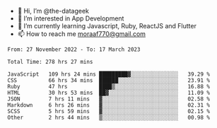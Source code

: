 - 👋 Hi, I’m @the-datageek
- 👀 I’m interested in App Development
- 🌱 I’m currently learning Javascript, Ruby, ReactJS and Flutter
- 📫 How to reach me moraaf770@gmail.com

<!---
the-datageek/the-datageek is a ✨ special ✨ repository because its `README.md` (this file) appears on your GitHub profile.
You can click the Preview link to take a look at your changes.
--->
<!--START_SECTION:waka-->

```text
From: 27 November 2022 - To: 17 March 2023

Total Time: 278 hrs 27 mins

JavaScript   109 hrs 24 mins █████████▓░░░░░░░░░░░░░░░   39.29 %
CSS          66 hrs 34 mins  ██████░░░░░░░░░░░░░░░░░░░   23.91 %
Ruby         47 hrs          ████▒░░░░░░░░░░░░░░░░░░░░   16.88 %
HTML         30 hrs 53 mins  ██▓░░░░░░░░░░░░░░░░░░░░░░   11.09 %
JSON         7 hrs 11 mins   ▓░░░░░░░░░░░░░░░░░░░░░░░░   02.58 %
Markdown     6 hrs 26 mins   ▓░░░░░░░░░░░░░░░░░░░░░░░░   02.31 %
SCSS         5 hrs 59 mins   ▓░░░░░░░░░░░░░░░░░░░░░░░░   02.15 %
Other        2 hrs 44 mins   ▒░░░░░░░░░░░░░░░░░░░░░░░░   00.98 %
```

<!--END_SECTION:waka-->
